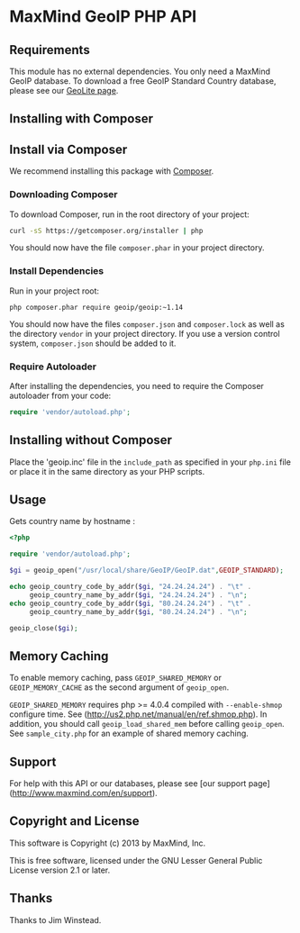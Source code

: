 # MaxMind GeoIP PHP API #

## Requirements ##

This module has no external dependencies. You only need a MaxMind GeoIP
database. To download a free GeoIP Standard Country database, please see
our [GeoLite page](http://dev.maxmind.com/geoip/geolite).

## Installing with Composer ##


## Install via Composer ##

We recommend installing this package with [Composer](http://getcomposer.org/).

### Downloading Composer ###

To download Composer, run in the root directory of your project:

```bash
curl -sS https://getcomposer.org/installer | php
```

You should now have the file `composer.phar` in your project directory.

### Install Dependencies ###

Run in your project root:

```
php composer.phar require geoip/geoip:~1.14
```

You should now have the files `composer.json` and `composer.lock` as well as
the directory `vendor` in your project directory. If you use a version control
system, `composer.json` should be added to it.

### Require Autoloader ###

After installing the dependencies, you need to require the Composer autoloader
from your code:

```php
require 'vendor/autoload.php';
```

## Installing without Composer ##

Place the 'geoip.inc' file in the `include_path` as specified in your
`php.ini` file or place it in the same directory as your PHP scripts.

## Usage ##

Gets country name by hostname :

```php
<?php

require 'vendor/autoload.php';

$gi = geoip_open("/usr/local/share/GeoIP/GeoIP.dat",GEOIP_STANDARD);

echo geoip_country_code_by_addr($gi, "24.24.24.24") . "\t" .
     geoip_country_name_by_addr($gi, "24.24.24.24") . "\n";
echo geoip_country_code_by_addr($gi, "80.24.24.24") . "\t" .
     geoip_country_name_by_addr($gi, "80.24.24.24") . "\n";

geoip_close($gi);
```

## Memory Caching ##

To enable memory caching, pass `GEOIP_SHARED_MEMORY` or `GEOIP_MEMORY_CACHE`
as the second argument of `geoip_open`.

`GEOIP_SHARED_MEMORY` requires php >= 4.0.4 compiled with `--enable-shmop`
configure time.  See (http://us2.php.net/manual/en/ref.shmop.php).
In addition, you should call `geoip_load_shared_mem` before calling
`geoip_open`.  See `sample_city.php` for an example of shared memory caching.

## Support ##

For help with this API or our databases, please see [our support page]
(http://www.maxmind.com/en/support).

## Copyright and License ##

This software is Copyright (c) 2013 by MaxMind, Inc.

This is free software, licensed under the GNU Lesser General Public License
version 2.1 or later.

## Thanks ##

Thanks to Jim Winstead.
